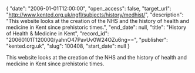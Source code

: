 {
  "date": "2006-01-01T12:00:00", 
  "open_access": false, 
  "target_url": "http://www.kented.org.uk/ngfl/subjects/history/medhist/", 
  "description": "This website looks at the creation of the NHS and the history of health and medicine in Kent since prehistoric times.", 
  "end_date": null, 
  "title": "History of Health & Medicine in Kent", 
  "record_id": "20060101T120000/yahnO47PavUv0W24OZu6ng==", 
  "publisher": "kented.org.uk", 
  "slug": 100408, 
  "start_date": null
}

This website looks at the creation of the NHS and the history of health and medicine in Kent since prehistoric times.